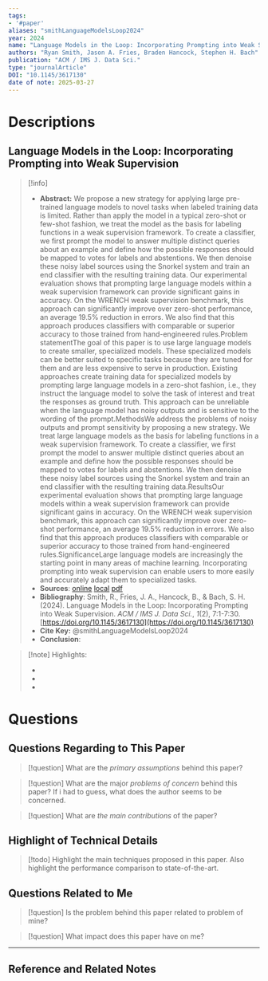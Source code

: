 ```yaml
---
tags:
- '#paper'
aliases: "smithLanguageModelsLoop2024"
year: 2024
name: "Language Models in the Loop: Incorporating Prompting into Weak Supervision"
authors: "Ryan Smith, Jason A. Fries, Braden Hancock, Stephen H. Bach"
publication: "ACM / IMS J. Data Sci."
type: "journalArticle"
DOI: "10.1145/3617130"
date of note: 2025-03-27 
---
```

# Descriptions

## Language Models in the Loop: Incorporating Prompting into Weak Supervision 
> [!info] 
> - **Abstract:** We propose a new strategy for applying large pre-trained language models to novel tasks when labeled training data is limited. Rather than apply the model in a typical zero-shot or few-shot fashion, we treat the model as the basis for labeling functions in a weak supervision framework. To create a classifier, we first prompt the model to answer multiple distinct queries about an example and define how the possible responses should be mapped to votes for labels and abstentions. We then denoise these noisy label sources using the Snorkel system and train an end classifier with the resulting training data. Our experimental evaluation shows that prompting large language models within a weak supervision framework can provide significant gains in accuracy. On the WRENCH weak supervision benchmark, this approach can significantly improve over zero-shot performance, an average 19.5% reduction in errors. We also find that this approach produces classifiers with comparable or superior accuracy to those trained from hand-engineered rules.Problem statementThe goal of this paper is to use large language models to create smaller, specialized models. These specialized models can be better suited to specific tasks because they are tuned for them and are less expensive to serve in production. Existing approaches create training data for specialized models by prompting large language models in a zero-shot fashion, i.e., they instruct the language model to solve the task of interest and treat the responses as ground truth. This approach can be unreliable when the language model has noisy outputs and is sensitive to the wording of the prompt.MethodsWe address the problems of noisy outputs and prompt sensitivity by proposing a new strategy. We treat large language models as the basis for labeling functions in a weak supervision framework. To create a classifier, we first prompt the model to answer multiple distinct queries about an example and define how the possible responses should be mapped to votes for labels and abstentions. We then denoise these noisy label sources using the Snorkel system and train an end classifier with the resulting training data.ResultsOur experimental evaluation shows that prompting large language models within a weak supervision framework can provide significant gains in accuracy. On the WRENCH weak supervision benchmark, this approach can significantly improve over zero-shot performance, an average 19.5% reduction in errors. We also find that this approach produces classifiers with comparable or superior accuracy to those trained from hand-engineered rules.SignificanceLarge language models are increasingly the starting point in many areas of machine learning. Incorporating prompting into weak supervision can enable users to more easily and accurately adapt them to specialized tasks. 
> - **Sources**: [online](http://zotero.org/users/13492210/items/FVJAKI72) [local](zotero://select/library/items/FVJAKI72) [pdf](file:////Users/lukexie/Zotero/storage/RP25YYCZ/Smith%20et%20al.%20-%202024%20-%20Language%20Models%20in%20the%20Loop%20Incorporating%20Prompting%20into%20Weak%20Supervision.pdf) 
> - **Bibliography**: Smith, R., Fries, J. A., Hancock, B., & Bach, S. H. (2024). Language Models in the Loop: Incorporating Prompting into Weak Supervision. _ACM / IMS J. Data Sci._, _1_(2), 7:1-7:30. [https://doi.org/10.1145/3617130](https://doi.org/10.1145/3617130)
> - **Cite Key:** @smithLanguageModelsLoop2024
> - **Conclusion**:


>[!note] Highlights:
>
>-
>-
>-



# Questions
## Questions Regarding to This Paper


>[!question] 
>What are the *primary assumptions* behind this paper?



>[!question]
>What are the major *problems of concern* behind this paper? If i had to guess, what does the author seems to be concerned. 




>[!question]
>What are *the main contributions* of the paper?



## Highlight of Technical Details


>[!todo]
>Highlight the main techniques proposed in this paper. Also highlight the performance comparison to state-of-the-art.



## Questions Related to Me


> [!question] 
> Is the problem behind this paper related to problem of mine?



> [!question] 
> What impact does this paper have on me?




----

## Reference and Related Notes